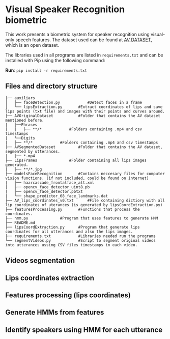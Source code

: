 # Visual Speaker Recognition biometric 

This work presents a biometric system for speaker recognition using visual-only speech features. 
The dataset used can be found at [AV DATASET](https://ibug-avs.eu/), which is an open dataset.

The libraries used in all programs are listed in `requirements.txt` and can be installed with Pip using the following command:

**Run**:
`pip install -r requirements.txt`

## Files and directory structure

```
├── auxiliars
│   ├── faceDetection.py    	  	#Detect faces in a frame
│   └── lipsExtraction.py		#Extract coordinates of lips and save lips points (txt file) and images with their points and curves around.
├── AVOriginalDataset			#Folder that contains the AV dataset mentioned before.
|   ├──Phrases
|   |	├── **/*			#Folders containing .mp4 and csv timestamps     
|   └──Digits
|	├── **/*			#Folders containing .mp4 and csv timestamps
├── AVSegmentedDataset			#Folder that contains the AV dataset, segmented by utterances.
│   ├── *.mp4			
├── LipsFrames				#Folder containing all lips images generated.
|   ├──	**/*.jpg			
├── modelsFaceRecognition		#Contains neccesary files for computer vision functions. (if not included, could be found on internet)
|   ├── haarcascade_frontalface_alt.xml
|   ├── opencv_face_detector_uint8.pb
|   ├── opencv_face_detector.pbtxt
|   └── shape_predictor_68_face_landmarks.dat
├── AV_lips_coordinates_v0.txt		#File containing dictiory with all lip coordinates of uterances (is generated by lipsCoordExtraction.py)
├── featuresProcessing.py		#Functions that process the coordinates.
├── hmm.py				#Program that uses features to generate HMM
├── README.md
├── lipsCoordExtraction.py		#Program that generate lips coordinates for all utterances and also the lips images.
├── requirements.txt			#Libraries needed run the programs
└── segmentVideos.py			#Script to segment original videos into utterances ussing CSV files timestamps in each video.
```
##  Videos segmentation

##  Lips coordinates extraction

## Features processing (lips coordinates)

## Generate HMMs from features

## Identify speakers using HMM for each utterance


